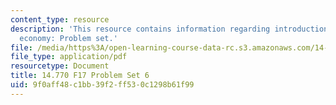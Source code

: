 ```yaml
---
content_type: resource
description: 'This resource contains information regarding introduction to political
  economy: Problem set.'
file: /media/https%3A/open-learning-course-data-rc.s3.amazonaws.com/14-770-introduction-to-political-economy-fall-2017/9f0aff48c1bb39f2ff530c1298b61f99_MIT14_770F17_pset6.pdf
file_type: application/pdf
resourcetype: Document
title: 14.770 F17 Problem Set 6
uid: 9f0aff48-c1bb-39f2-ff53-0c1298b61f99
---
```

